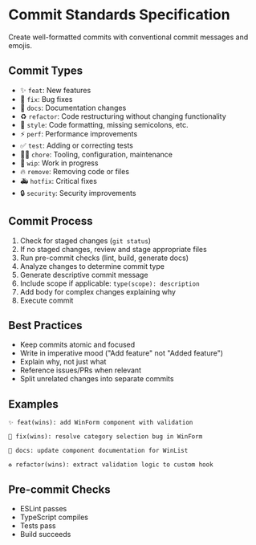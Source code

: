 # Commit Standards Specification

Create well-formatted commits with conventional commit messages and emojis.

## Commit Types

- ✨ `feat`: New features
- 🐛 `fix`: Bug fixes
- 📝 `docs`: Documentation changes
- ♻️ `refactor`: Code restructuring without changing functionality
- 🎨 `style`: Code formatting, missing semicolons, etc.
- ⚡️ `perf`: Performance improvements
- ✅ `test`: Adding or correcting tests
- 🧑‍💻 `chore`: Tooling, configuration, maintenance
- 🚧 `wip`: Work in progress
- 🔥 `remove`: Removing code or files
- 🚑 `hotfix`: Critical fixes
- 🔒 `security`: Security improvements

## Commit Process

1. Check for staged changes (`git status`)
2. If no staged changes, review and stage appropriate files
3. Run pre-commit checks (lint, build, generate docs)
4. Analyze changes to determine commit type
5. Generate descriptive commit message
6. Include scope if applicable: `type(scope): description`
7. Add body for complex changes explaining why
8. Execute commit

## Best Practices

- Keep commits atomic and focused
- Write in imperative mood ("Add feature" not "Added feature")
- Explain why, not just what
- Reference issues/PRs when relevant
- Split unrelated changes into separate commits

## Examples

```
✨ feat(wins): add WinForm component with validation

🐛 fix(wins): resolve category selection bug in WinForm

📝 docs: update component documentation for WinList

♻️ refactor(wins): extract validation logic to custom hook
```

## Pre-commit Checks

- ESLint passes
- TypeScript compiles
- Tests pass
- Build succeeds
